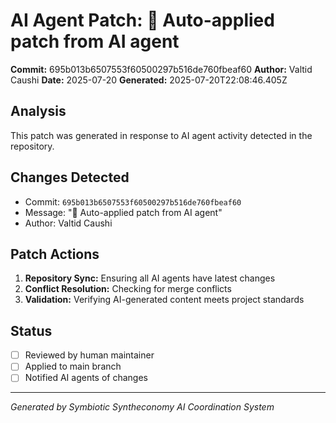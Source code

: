 # AI Agent Patch: 🤖 Auto-applied patch from AI agent

**Commit:** 695b013b6507553f60500297b516de760fbeaf60
**Author:** Valtid Caushi
**Date:** 2025-07-20
**Generated:** 2025-07-20T22:08:46.405Z

## Analysis

This patch was generated in response to AI agent activity detected in the repository.

## Changes Detected

- Commit: `695b013b6507553f60500297b516de760fbeaf60`
- Message: "🤖 Auto-applied patch from AI agent"
- Author: Valtid Caushi

## Patch Actions

1. **Repository Sync:** Ensuring all AI agents have latest changes
2. **Conflict Resolution:** Checking for merge conflicts
3. **Validation:** Verifying AI-generated content meets project standards

## Status

- [ ] Reviewed by human maintainer
- [ ] Applied to main branch
- [ ] Notified AI agents of changes

---
*Generated by Symbiotic Syntheconomy AI Coordination System*
